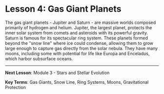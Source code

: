 # Lesson 4: Gas Giant Planets

The gas giant planets - Jupiter and Saturn - are massive worlds composed primarily of hydrogen and helium. Jupiter, the largest planet, protects the inner solar system from comets and asteroids with its powerful gravity. Saturn is famous for its spectacular ring system. These planets formed beyond the "snow line" where ice could condense, allowing them to grow large enough to capture gas directly from the solar nebula. They have many moons, including some with potential for life like Europa and Enceladus, which harbor subsurface oceans.

---

**Next Lesson**: Module 3 - Stars and Stellar Evolution

**Key Terms**: Gas Giants, Snow Line, Ring Systems, Moons, Gravitational Protection
